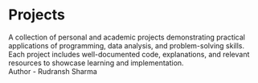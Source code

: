 # Projects
A collection of personal and academic projects demonstrating practical applications of programming, data analysis, and problem-solving skills. Each project includes well-documented code, explanations, and relevant resources to showcase learning and implementation.
<br>
Author - Rudransh Sharma
